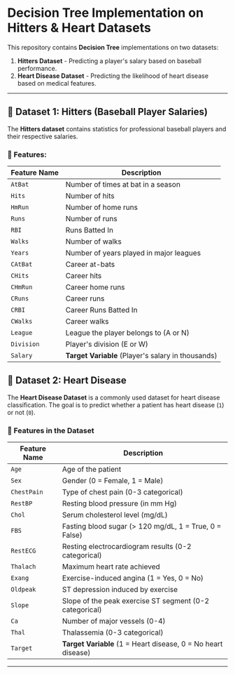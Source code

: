 # Decision Tree Implementation on Hitters & Heart Datasets

This repository contains **Decision Tree** implementations on two datasets:
1. **Hitters Dataset** - Predicting a player's salary based on baseball performance.
2. **Heart Disease Dataset** - Predicting the likelihood of heart disease based on medical features.

---

## 📌 Dataset 1: Hitters (Baseball Player Salaries)
The **Hitters dataset** contains statistics for professional baseball players and their respective salaries.

### **🔹 Features:**
| Feature Name  | Description |
|--------------|------------------------------------------------|
| `AtBat`      | Number of times at bat in a season |
| `Hits`       | Number of hits |
| `HmRun`      | Number of home runs |
| `Runs`       | Number of runs |
| `RBI`        | Runs Batted In |
| `Walks`      | Number of walks |
| `Years`      | Number of years played in major leagues |
| `CAtBat`     | Career at-bats |
| `CHits`      | Career hits |
| `CHmRun`     | Career home runs |
| `CRuns`      | Career runs |
| `CRBI`       | Career Runs Batted In |
| `CWalks`     | Career walks |
| `League`     | League the player belongs to (A or N) |
| `Division`   | Player's division (E or W) |
| `Salary`     | **Target Variable** (Player's salary in thousands) |



## 📌 Dataset 2: Heart Disease 
The **Heart Disease Dataset** is a commonly used dataset for heart disease classification. The goal is to predict whether a patient has heart disease (`1`) or not (`0`).

### **🔹 Features in the Dataset**
| Feature Name  | Description |
|--------------|-------------------------------------------|
| `Age`        | Age of the patient |
| `Sex`        | Gender (0 = Female, 1 = Male) |
| `ChestPain`  | Type of chest pain (0-3 categorical) |
| `RestBP`     | Resting blood pressure (in mm Hg) |
| `Chol`       | Serum cholesterol level (mg/dL) |
| `FBS`        | Fasting blood sugar (> 120 mg/dL, 1 = True, 0 = False) |
| `RestECG`    | Resting electrocardiogram results (0-2 categorical) |
| `Thalach`    | Maximum heart rate achieved |
| `Exang`      | Exercise-induced angina (1 = Yes, 0 = No) |
| `Oldpeak`    | ST depression induced by exercise |
| `Slope`      | Slope of the peak exercise ST segment (0-2 categorical) |
| `Ca`         | Number of major vessels (0-4) |
| `Thal`       | Thalassemia (0-3 categorical) |
| `Target`     | **Target Variable** (1 = Heart disease, 0 = No heart disease) |

---
